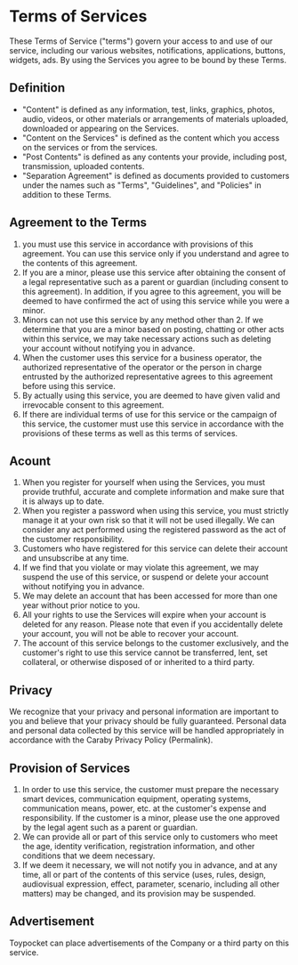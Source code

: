 # Terms of Services
These Terms of Service ("terms") govern your access to and use of our service, including our various websites, notifications, applications, buttons, widgets, ads. By using the Services you agree to be bound by these Terms.

## Definition
- "Content" is defined as any information, test, links, graphics, photos, audio, videos, or other materials or arrangements of materials uploaded, downloaded or appearing on the Services. 
- "Content on the Services" is defined as the content which you access on the services or from the services.
- "Post Contents" is defined as any contents your provide, including post, transmission, uploaded contents.
- "Separation Agreement" is defined as documents provided to customers under the names such as "Terms", "Guidelines", and "Policies" in addition to these Terms.

## Agreement to the Terms
1. you must use this service in accordance with provisions of this agreement. You can use this service only if you understand and agree to the contents of this agreement.
2. If you are a minor, please use this service after obtaining the consent of a legal representative such as a parent or guardian (including consent to this agreement). In addition, if you agree to this agreement, you will be deemed to have confirmed the act of using this service while you were a minor.
3. Minors can not use this service by any method other than 2. If we determine that you are a minor based on posting, chatting or other acts within this service, we may take necessary actions such as deleting your account without notifying you in advance.
4. When the customer uses this service for a business operator, the authorized representative of the operator or the person in charge entrusted by the authorized representative agrees to this agreement before using this service.
5. By actually using this service, you are deemed to have given valid and irrevocable consent to this agreement.
6. If there are individual terms of use for this service or the campaign of this service, the customer must use this service in accordance with the provisions of these terms as well as this terms of services.

## Acount
1. When you register for yourself when using the Services, you must provide truthful, accurate and complete information and make sure that it is always up to date.
2. When you register a password when using this service, you must strictly manage it at your own risk so that it will not be used illegally. We can consider any act performed using the registered password as the act of the customer responsibility.
3. Customers who have registered for this service can delete their account and unsubscribe at any time.
4. If we find that you violate or may violate this agreement, we may suspend the use of this service, or suspend or delete your account without notifying you in advance.
5. We may delete an account that has been accessed for more than one year without prior notice to you.
6. All your rights to use the Services will expire when your account is deleted for any reason. Please note that even if you accidentally delete your account, you will not be able to recover your account.
7. The account of this service belongs to the customer exclusively, and the customer's right to use this service cannot be transferred, lent, set collateral, or otherwise disposed of or inherited to a third party.

## Privacy
We recognize that your privacy and personal information are important to you and believe that your privacy should be fully guaranteed. Personal data and personal data collected by this service will be handled appropriately in accordance with the Caraby Privacy Policy (Permalink).

## Provision of Services
1. In order to use this service, the customer must prepare the necessary smart devices, communication equipment, operating systems, communication means, power, etc. at the customer's expense and responsibility. If the customer is a minor, please use the one approved by the legal agent such as a parent or guardian.
2. We can provide all or part of this service only to customers who meet the age, identity verification, registration information, and other conditions that we deem necessary.
3. If we deem it necessary, we will not notify you in advance, and at any time, all or part of the contents of this service (uses, rules, design, audiovisual expression, effect, parameter, scenario, including all other matters) may be changed, and its provision may be suspended.

## Advertisement
Toypocket can place advertisements of the Company or a third party on this service.

##
